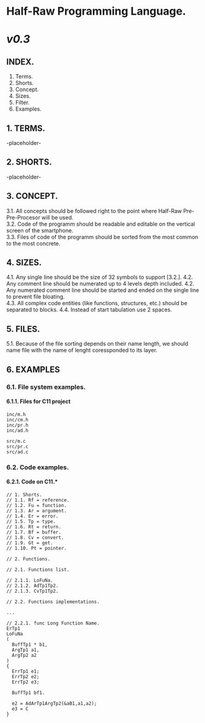 # Half-Raw Programming Language.
# *v0.3*

## **INDEX.**
1. Terms.
2. Shorts.
3. Concept.
4. Sizes.
5. Filter.
6. Examples.
 
## **1. TERMS.**
-placeholder-  

## **2. SHORTS.**
-placeholder-  

## **3. CONCEPT.**
3.1. All concepts should be followed
right to the point where Half-Raw
Pre-Pre-Procesor will be used.   
3.2. Code of the programm should be
readable and editable on the vertical
screen of the smartphone.  
3.3. Files of code of the programm
should be sorted from the most common
to the most concrete.

## **4. SIZES.**  
4.1. Any single line should be the
size of 32 symbols to support [3.2.].
4.2. Any comment line should be
numerated up to 4 levels depth
included.
4.2. Any numerated comment line
should be started and ended on the
single line to prevent file
bloating.  
4.3. All complex code entities (like
functions, structures, etc.) should
be separated to blocks.
4.4. Instead of start tabulation use
2 spaces.

## **5. FILES.**
5.1. Because of the file sorting
depends on their name length, we
should name file with the name of
lenght coressponded to its layer.

## **6. EXAMPLES**  

### 6.1. File system examples.  

#### 6.1.1. Files for C11 project  

```
inc/m.h  
inc/cm.h  
inc/pr.h  
inc/ad.h  

src/m.c  
src/pr.c  
src/ad.c  
```

### 6.2. Code examples.  

#### 6.2.1. Code on C11.*  
```
// 1. Shorts.
// 1.1. Rf = reference.
// 1.2. Fu = function.
// 1.3. Ar = argument.
// 1.4. Er = error.
// 1.5. Tp = type.
// 1.6. Rt = return.
// 1.7. Bf = buffer.
// 1.8. Cv = convert.
// 1.9. Gt = get.
// 1.10. Pt = pointer.

// 2. Functions.  
  
// 2.1. Functions list.
  
// 2.1.1. LoFuNa.
// 2.1.2. AdTp1Tp2.
// 2.1.3. CvTp1Tp2.

// 2.2. Functions implementations.

...

// 2.2.1. func Long Function Name.
ErTp1
LoFuNa
(
  BuffTp1 * b1,
  ArgTp1 a1,
  ArgTp2 a2
)
{
  ErrTp1 e1;
  ErrTp2 e2;
  ErrTp2 e3;

  BuffTp1 bf1.

  e2 = AdArTp1ArgTp2(&aB1,a1,a2);
  e3 = C
}  
```
